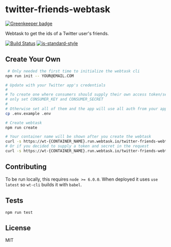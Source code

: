 twitter-friends-webtask
==================

[![Greenkeeper badge](https://badges.greenkeeper.io/lukekarrys/twitter-friends-webtask.svg)](https://greenkeeper.io/)

Webtask to get the ids of a Twitter user's friends.

[![Build Status](https://travis-ci.org/lukekarrys/twitter-friends-webtask.png?branch=master)](https://travis-ci.org/lukekarrys/twitter-friends-webtask)
[![js-standard-style](https://img.shields.io/badge/code%20style-standard-brightgreen.svg?style=flat)](https://github.com/feross/standard)


## Create Your Own

```sh
 # Only needed the first time to initialize the webtask cli
npm run init -- YOUR@EMAIL.COM

# Update with your Twitter app's credentials
#
# To create one where consumers should supply their own access token/secret
# only set CONSUMER_KEY and CONSUMER_SECRET
#
# Otherwise set all of them and the app will use all auth from your app
cp .env.example .env

# Create webtask
npm run create

# Your container name will be shown after you create the webtask
curl -s https://wt-{CONTAINER_NAME}.run.webtask.io/twitter-friends-webtask?id=USER_ID
# Or if you decided to supply a token and secret in the request
curl -s https://wt-{CONTAINER_NAME}.run.webtask.io/twitter-friends-webtask?id=USER_ID&token=TOKEN&secret=SECRET
```


## Contributing

To be run locally, this requires `node >= 6.0.0`. When deployed it uses `use latest` so `wt-cli` builds it with `babel`.


## Tests

`npm run test`


## License

MIT
